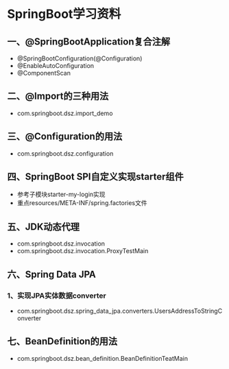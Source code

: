# SpringBoot学习资料

## 一、@SpringBootApplication复合注解
* @SpringBootConfiguration(@Configuration)
* @EnableAutoConfiguration
* @ComponentScan

## 二、@Import的三种用法
* com.springboot.dsz.import_demo

## 三、@Configuration的用法
* com.springboot.dsz.configuration

## 四、SpringBoot SPI自定义实现starter组件
* 参考子模块starter-my-login实现
* 重点resources/META-INF/spring.factories文件


## 五、JDK动态代理
* com.springboot.dsz.invocation
* com.springboot.dsz.invocation.ProxyTestMain


## 六、Spring Data JPA
### 1、实现JPA实体数据converter
* com.springboot.dsz.spring_data_jpa.converters.UsersAddressToStringConverter

## 七、BeanDefinition的用法
* com.springboot.dsz.bean_definition.BeanDefinitionTeatMain